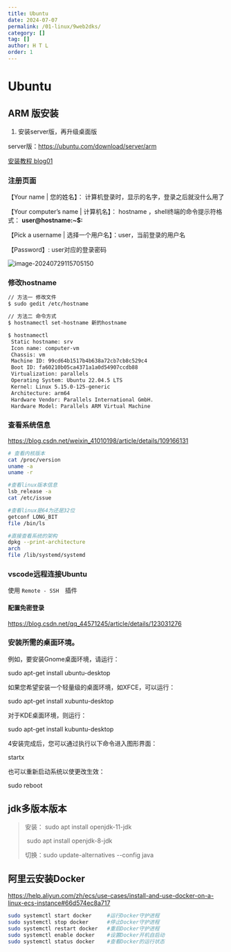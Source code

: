 ```yaml
---
title: Ubuntu
date: 2024-07-07
permalink: /01-linux/9web2dks/
category: []
tag: []
author: H T L
order: 1
---
```




# Ubuntu

## ARM 版安装

1. 安装server版，再升级桌面版

server版：https://ubuntu.com/download/server/arm

[安装教程 blog01](https://zhuanlan.zhihu.com/p/360887952)



### 注册页面

【Your name | 您的姓名】： 计算机登录时，显示的名字，登录之后就没什么用了

【Your computer’s name | 计算机名】： hostname ，shell终端的命令提示符格式： **user@hostname:~$:** 

【Pick a username | 选择一个用户名】：user，当前登录的用户名

【Password】: user对应的登录密码

![image-20240729115705150](http://images.hicoding.top/i/2024/07/29/j4w623-2.webp)

### 修改hostname

```sh
// 方法一 修改文件
$ sudo gedit /etc/hostname

// 方法二 命令方式
$ hostnamectl set-hostname 新的hostname

$ hostnamectl 
 Static hostname: srv
 Icon name: computer-vm
 Chassis: vm
 Machine ID: 99cd64b1517b4b638a72cb7cb8c529c4
 Boot ID: fa60210b05ca4371a1a0d54907ccdb88
 Virtualization: parallels
 Operating System: Ubuntu 22.04.5 LTS
 Kernel: Linux 5.15.0-125-generic
 Architecture: arm64
 Hardware Vendor: Parallels International GmbH.
 Hardware Model: Parallels ARM Virtual Machine
```



### 查看系统信息

https://blog.csdn.net/weixin_41010198/article/details/109166131



```sh
# 查看内核版本
cat /proc/version
uname -a
uname -r

#查看linux版本信息
lsb_release -a
cat /etc/issue

#查看linux是64为还是32位
getconf LONG_BIT
file /bin/ls

#直接查看系统的架构
dpkg --print-architecture
arch
file /lib/systemd/systemd
```



### vscode远程连接Ubuntu

使用 `Remote - SSH  `插件

#### 配置免密登录

https://blog.csdn.net/qq_44571245/article/details/123031276



### 安装所需的桌面环境。

例如，要安装Gnome桌面环境，请运行：

sudo apt-get install ubuntu-desktop

如果您希望安装一个轻量级的桌面环境，如XFCE，可以运行：

sudo apt-get install xubuntu-desktop

对于KDE桌面环境，则运行：

sudo apt-get install kubuntu-desktop

4安装完成后，您可以通过执行以下命令进入图形界面：

startx

也可以重新启动系统以使更改生效：

   sudo reboot


## jdk多版本版本

> 安装： sudo apt install openjdk-11-jdk  
>
> ​	sudo apt install openjdk-8-jdk 
>
> 切换：sudo update-alternatives --config java
>



## 阿里云安装Docker

https://help.aliyun.com/zh/ecs/use-cases/install-and-use-docker-on-a-linux-ecs-instance#66d574ec8a717

```sh
sudo systemctl start docker     #运行Docker守护进程
sudo systemctl stop docker      #停止Docker守护进程
sudo systemctl restart docker   #重启Docker守护进程
sudo systemctl enable docker    #设置Docker开机自启动
sudo systemctl status docker    #查看Docker的运行状态
```